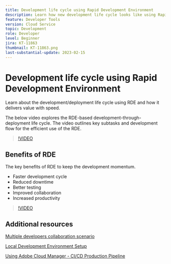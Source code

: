 ```yaml
---
title: Development life cycle using Rapid Development Environment
description: Learn how new development life cycle looks like using Rapid Development Environment and key benefits of RDE.
feature: Developer Tools
version: Cloud Service
topic: Development
role: Developer
level: Beginner
jira: KT-11863
thumbnail: KT-11863.png
last-substantial-update: 2023-02-15
---
```


# Development life cycle using Rapid Development Environment

Learn about the development/deployment life cycle using RDE and how it delivers value with speed.

The below video explores the RDE-based development-through-deployment life cycle. The video outlines key subtasks and development flow for the efficient use of the RDE.

>[!VIDEO](https://video.tv.adobe.com/v/3415492/?quality=12&learn=on)


## Benefits of RDE

The key benefits of RDE to keep the development momentum.

- Faster development cycle
- Reduced downtime
- Better testing
- Improved collaboration
- Increased productivity

>[!VIDEO](https://video.tv.adobe.com/v/3415493/?quality=12&learn=on)


## Additional resources


[Multiple developers collaboration scenario](https://experienceleague.adobe.com/docs/experience-manager-cloud-service/content/implementing/developing/rapid-development-environments.html#multiple-developers-collaborating-on-the-same-rde)

[Local Development Environment Setup](https://experienceleague.adobe.com/docs/experience-manager-learn/cloud-service/local-development-environment-set-up/overview.html)

[Using Adobe Cloud Manager - CI/CD Production Pipeline](https://experienceleague.adobe.com/docs/experience-manager-learn/cloud-service/cloud-manager/cicd-production-pipeline.html)
